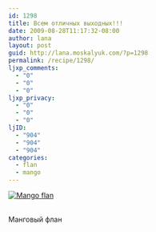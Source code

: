 ```yaml
---
id: 1298
title: Всем отличных выходных!!!
date: 2009-08-28T11:17:32-08:00
author: lana
layout: post
guid: http://lana.moskalyuk.com/?p=1298
permalink: /recipe/1298/
ljxp_comments:
  - "0"
  - "0"
  - "0"
ljxp_privacy:
  - "0"
  - "0"
  - "0"
ljID:
  - "904"
  - "904"
  - "904"
categories:
  - flan
  - mango
---
```

<a class="flickr-image alignnone" title="Mango flan" href="http://www.flickr.com/photos/67405678@N00/3861208618/" target="_blank"><img src="http://farm3.static.flickr.com/2639/3861208618_b68b90ebbe.jpg" alt="Mango flan" /></a>

<div style="overflow: hidden;width: 10px;height: 3px">
  <a style="text-indent: 20px" href="http://www.spottedhere.com/dallas/club/encore+ultra+lounge">Encore Dallas</a>
</div>

Манговый флан
